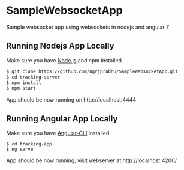 # SampleWebsocketApp
Sample websocket app using websockets in nodejs and angular 7

## Running Nodejs App Locally
Make sure you have [Node.js](http://nodejs.org/) and npm installed.

```sh
$ git clone https://github.com/ngrjprabhu/SampleWebsocketApp.git
$ cd tracking-server
$ npm install
$ npm start
```

App should be now running on http://localhost:4444 

## Running Angular App Locally
Make sure you have [Angular-CLI](https://cli.angular.io) installed
```
$ cd tracking-app
$ ng serve
```
App should be now running, visit webserver at http://localhost:4200/
